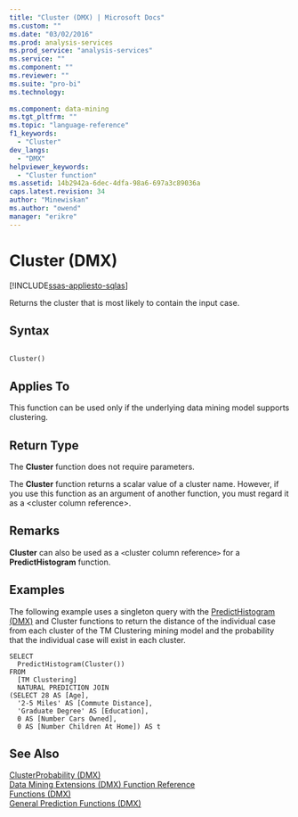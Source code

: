 ```yaml
---
title: "Cluster (DMX) | Microsoft Docs"
ms.custom: ""
ms.date: "03/02/2016"
ms.prod: analysis-services
ms.prod_service: "analysis-services"
ms.service: ""
ms.component: ""
ms.reviewer: ""
ms.suite: "pro-bi"
ms.technology: 
  
ms.component: data-mining
ms.tgt_pltfrm: ""
ms.topic: "language-reference"
f1_keywords: 
  - "Cluster"
dev_langs: 
  - "DMX"
helpviewer_keywords: 
  - "Cluster function"
ms.assetid: 14b2942a-6dec-4dfa-98a6-697a3c89036a
caps.latest.revision: 34
author: "Minewiskan"
ms.author: "owend"
manager: "erikre"
---
```

# Cluster (DMX)
[!INCLUDE[ssas-appliesto-sqlas](../includes/ssas-appliesto-sqlas.md)]

  Returns the cluster that is most likely to contain the input case.  
  
## Syntax  
  
```  
  
Cluster()  
```  
  
## Applies To  
 This function can be used only if the underlying data mining model supports clustering.  
  
## Return Type  
 The **Cluster** function does not require parameters.  
  
 The **Cluster** function returns a scalar value of a cluster name. However, if you use this function as an argument of another function, you must regard it as a \<cluster column reference>.  
  
## Remarks  
 **Cluster** can also be used as a `<`cluster column reference`>` for a **PredictHistogram** function.  
  
## Examples  
 The following example uses a singleton query with the [PredictHistogram &#40;DMX&#41;](../dmx/predicthistogram-dmx.md) and Cluster functions to return the distance of the individual case from each cluster of the TM Clustering mining model and the probability that the individual case will exist in each cluster.  
  
```  
SELECT  
  PredictHistogram(Cluster())  
FROM  
  [TM Clustering]  
  NATURAL PREDICTION JOIN  
(SELECT 28 AS [Age],  
  '2-5 Miles' AS [Commute Distance],  
  'Graduate Degree' AS [Education],  
  0 AS [Number Cars Owned],  
  0 AS [Number Children At Home]) AS t  
```  
  
## See Also  
 [ClusterProbability &#40;DMX&#41;](../dmx/clusterprobability-dmx.md)   
 [Data Mining Extensions &#40;DMX&#41; Function Reference](../dmx/data-mining-extensions-dmx-function-reference.md)   
 [Functions &#40;DMX&#41;](../dmx/functions-dmx.md)   
 [General Prediction Functions &#40;DMX&#41;](../dmx/general-prediction-functions-dmx.md)  
  
  
